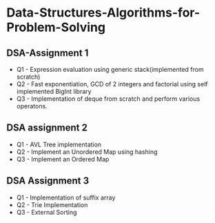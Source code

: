 # Data-Structures-Algorithms-for-Problem-Solving

## DSA-Assignment 1
* Q1 - Expression evaluation using generic stack(implemented from scratch)
* Q2 - Fast exponentiation, GCD of 2 integers and factorial using self implemented BigInt library
* Q3 - Implementation of deque from scratch and perform various operatons.

## DSA assignment 2
* Q1 - AVL Tree implementation
* Q2 - Implement an Unordered Map using hashing
* Q3 - Implement an Ordered Map

## DSA Assignment 3
* Q1 - Implementation of suffix array
* Q2 - Trie Implementation
* Q3 - External Sorting
